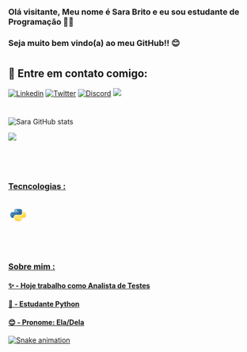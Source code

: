 ### Olá visitante, Meu nome é Sara Brito e eu sou estudante de Programação 🙋‍♀️
### Seja muito bem vindo(a) ao meu GitHub!! 😊 
#
## 📲 Entre em contato comigo:

[![Linkedin](https://img.shields.io/badge/LinkedIn-0077B5?style=for-the-badge&logo=linkedin&logoColor=white)](https://www.linkedin.com/in/sara-brito-0b4296195/)
[![Twitter](https://img.shields.io/badge/Twitter-1DA1F2?style=for-the-badge&logo=twitter&logoColor=white)](https://twitter.com/Developii)
[![Discord](https://img.shields.io/badge/Discord-7289DA?style=for-the-badge&logo=discord&logoColor=white)](https://discord.com/channels/@Saah.Brito#7719)
<a href = "mailto:sara.iabrito@gmail.com"><img src="https://img.shields.io/badge/-Gmail-%23333?style=for-the-badge&logo=gmail&logoColor=white" target="_blank"></a>
#

![Sara GitHub stats](https://github-readme-stats.vercel.app/api?username=SaraBrito-developer&show_icons=true&theme=radical)

<div>
  <a href="https://github.com/SaraBrito-developer">
  <img height="180em" src="https://github-readme-stats.vercel.app/api/top-langs/?username=SaraBrito-developer&layout=compact&langs_count=7&theme=radical"/>
  
#
</div></br>

### Tecncologias :

<div style="display: inline_block"><br>
  <img align="center" alt="Sara-Python" height="30" width="40" src="https://raw.githubusercontent.com/devicons/devicon/master/icons/python/python-original.svg">

#

</div></br>

### Sobre mim :



#### ✨ - Hoje trabalho como Analista de Testes 
#### 🖤 - Estudante Python 
#### 😊 - Pronome: Ela/Dela 

![Snake animation](https://github.com/SaraBrito-developer/SaraBrito-developer/blob/output/github-contribution-grid-snake.svg)
 
</div>
  


